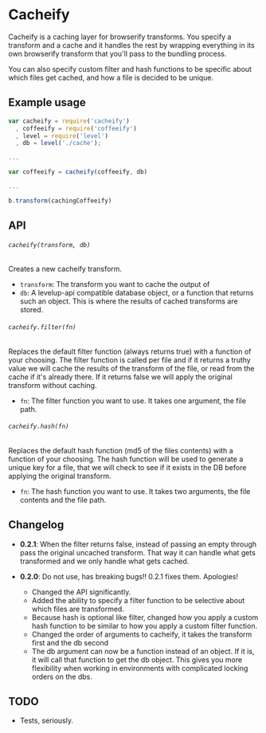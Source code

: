 Cacheify
=================

Cacheify is a caching layer for browserify transforms. You specify a transform and a cache and it handles the rest by wrapping everything in its own browserify transform that you'll pass to the bundling process.

You can also specify custom filter and hash functions to be specific about which files get cached, and how a file is decided to be unique.

Example usage
-------------

``` JavaScript
var cacheify = require('cacheify')
  , coffeeify = require('coffeeify')
  , level = require('level')
  , db = level('./cache');

...

var coffeeify = cacheify(coffeeify, db)

...

b.transform(cachingCoffeeify)
```

API
---

###### `cacheify(transform, db)` ######

Creates a new cacheify transform.

- `transform`: The transform you want to cache the output of
- `db`: A levelup-api compatible database object, or a function that returns such an object. This is where the results of cached transforms are stored.

###### `cacheify.filter(fn)` ######

Replaces the default filter function (always returns true) with a function of your choosing. The filter function is called per file and if it returns a truthy value we will cache the results of the transform of the file, or read from the cache if it's already there. If it returns false we will apply the original transform without caching.

- `fn`: The filter function you want to use. It takes one argument, the file path.

###### `cacheify.hash(fn)` ######

Replaces the default hash function (md5 of the files contents) with a function of your choosing. The hash function will be used to generate a unique key for a file, that we will check to see if it exists in the DB before applying the original transform. 

- `fn`: The hash function you want to use. It takes two arguments, the file contents and the file path.

Changelog
---------

- **0.2.1**: When the filter returns false, instead of passing an empty through pass the original uncached transform. That way it can handle what gets transformed and we only handle what gets cached.

- **0.2.0**: Do not use, has breaking bugs!! 0.2.1 fixes them. Apologies!
  * Changed the API significantly.
  * Added the ability to specify a filter function to be selective about which files are transformed.
  * Because hash is optional like filter, changed how you apply a custom hash function to be similar to how you apply a custom filter function.
  * Changed the order of arguments to cacheify, it takes the transform first and the db second
  * The db argument can now be a function instead of an object. If it is, it will call that function to get the db object. This gives you more flexibility when working in environments with complicated locking orders on the dbs.

TODO
----

- Tests, seriously.